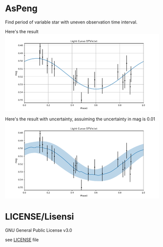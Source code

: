 # AsPeng
Find period of variable star with uneven observation time interval.

Here's the result
![image](LightCurve-No-Uncertainty.png)

Here's the result with uncertainty, assuiming the uncertainty in mag is 0.01
![image](LightCurveOfDTVir.png)

# LICENSE/Lisensi
GNU General Public License v3.0

see [LICENSE](LICENSE) file